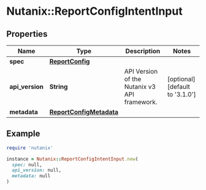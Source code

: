 # Nutanix::ReportConfigIntentInput

## Properties

| Name | Type | Description | Notes |
| ---- | ---- | ----------- | ----- |
| **spec** | [**ReportConfig**](ReportConfig.md) |  |  |
| **api_version** | **String** | API Version of the Nutanix v3 API framework. | [optional][default to &#39;3.1.0&#39;] |
| **metadata** | [**ReportConfigMetadata**](ReportConfigMetadata.md) |  |  |

## Example

```ruby
require 'nutanix'

instance = Nutanix::ReportConfigIntentInput.new(
  spec: null,
  api_version: null,
  metadata: null
)
```

